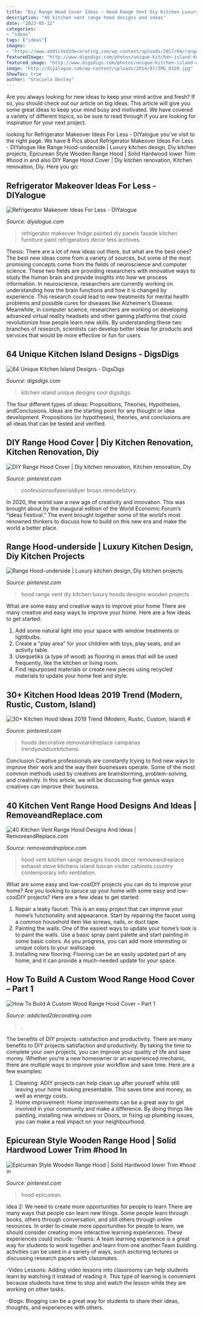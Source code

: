 ```yaml
---
title: "Diy Range Hood Cover Ideas ~ Hood Range Vent Diy Kitchen Luxury Hoods Designs Wooden Projects"
description: "40 kitchen vent range hood designs and ideas"
date: "2023-05-12"
categories:
- "ideas"
tags: ["ideas"]
images:
- "https://www.addicted2decorating.com/wp-content/uploads/2017/04/range-hood-cover-inspiration-e1491316851871.jpg"
featuredImage: "http://www.digsdigs.com/photos/unique-kitchen-island-designs-30-554x738.jpg"
featured_image: "http://www.digsdigs.com/photos/unique-kitchen-island-designs-30-554x738.jpg"
image: "http://diyalogue.com/wp-content/uploads/2014/07/IMG_0320.jpg"
ShowToc: true
author: "Graciela Dooley"
---
```



Are you always looking for new ideas to keep your mind active and fresh? If so, you should check out our article on big ideas. This article will give you some great ideas to keep your mind busy and motivated. We have covered a variety of different topics, so be sure to read through if you are looking for inspiration for your next project.

	

		
looking for Refrigerator Makeover Ideas For Less - DIYalogue you've visit to the right page. We have 8 Pics about Refrigerator Makeover Ideas For Less - DIYalogue like Range Hood-underside | Luxury kitchen design, Diy kitchen projects, Epicurean Style Wooden Range Hood | Solid Hardwood lower Trim #hood in and also DIY Range Hood Cover | Diy kitchen renovation, Kitchen renovation, Diy. Here you go:
		
    
## Refrigerator Makeover Ideas For Less - DIYalogue

<img loading=lazy src="http://diyalogue.com/wp-content/uploads/2014/07/IMG_0320.jpg" onerror="this.onerror=null;this.src='https://tse4.mm.bing.net/th?id=OIP.7CMw6TetAfT_qLrkh_f67QHaJ4&amp;pid=15.1';" alt="Refrigerator Makeover Ideas For Less - DIYalogue">

_Source: diyalogue.com_

>refrigerator makeover fridge painted diy panels fasade kitchen furniture paint refrigerators decor less archives. 

	

Thesis: There are a lot of new ideas out there, but what are the best ones?
The best new ideas come from a variety of sources, but some of the most promising concepts come from the fields of neuroscience and computer science. These two fields are providing researchers with innovative ways to study the human brain and provide insights into how we process information. In neuroscience, researchers are currently working on understanding how the brain functions and how it is changed by experience. This research could lead to new treatments for mental health problems and possible cures for diseases like Alzheimer’s Disease. Meanwhile, in computer science, researchers are working on developing advanced virtual reality headsets and other gaming platforms that could revolutionize how people learn new skills. By understanding these two branches of research, scientists can develop better ideas for products and services that would be more effective or fun for users.

    
## 64 Unique Kitchen Island Designs - DigsDigs

<img loading=lazy src="http://www.digsdigs.com/photos/unique-kitchen-island-designs-30-554x738.jpg" onerror="this.onerror=null;this.src='https://tse3.mm.bing.net/th?id=OIP.FUoVcDpVeSVsmgpPoKqXZgHaJ3&amp;pid=15.1';" alt="64 Unique Kitchen Island Designs - DigsDigs">

_Source: digsdigs.com_

>kitchen island unique designs cool digsdigs. 

	

The four different types of ideas: Propositions, Theories, Hypotheses, andConclusions.
Ideas are the starting point for any thought or idea development. Propositions (or hypotheses), theories, and conclusions are all ideas that can be tested and verified.

    
## DIY Range Hood Cover | Diy Kitchen Renovation, Kitchen Renovation, Diy

<img loading=lazy src="https://i.pinimg.com/736x/fc/71/1a/fc711a22f9e812c0944183914305fcd8.jpg" onerror="this.onerror=null;this.src='https://tse2.mm.bing.net/th?id=OIP.KwQrOKC6WjFdjbDRku3C6QHaJp&amp;pid=15.1';" alt="DIY Range Hood Cover | Diy kitchen renovation, Kitchen renovation, Diy">

_Source: pinterest.com_

>confessionsofaserialdiyer broan remodelstory. 

	

In 2020, the world saw a new age of creativity and innovation. This was brought about by the inaugural edition of the World Economic Forum’s “Ideas Festival.” The event brought together some of the world’s most renowned thinkers to discuss how to build on this new era and make the world a better place.

    
## Range Hood-underside | Luxury Kitchen Design, Diy Kitchen Projects

<img loading=lazy src="https://i.pinimg.com/736x/f0/79/c9/f079c98fb87c98b6862a2704f5acb555.jpg" onerror="this.onerror=null;this.src='https://tse4.mm.bing.net/th?id=OIP.N5Fi1zu8DUUJujzEhimURAHaJ3&amp;pid=15.1';" alt="Range Hood-underside | Luxury kitchen design, Diy kitchen projects">

_Source: pinterest.com_

>hood range vent diy kitchen luxury hoods designs wooden projects. 

	

What are some easy and creative ways to improve your home
There are many creative and easy ways to improve your home. Here are a few ideas to get started: 
1. Add some natural light into your space with window treatments or lightbulbs. 
2. Create a "play area" for your children with toys, play seats, and an activity table. 
3. Usequetiks (a type of wood) as flooring in areas that will be used frequently, like the kitchen or living room. 
4. Find repurposed materials or create new pieces using recycled materials to update your home feel and style.

    
## 30+ Kitchen Hood Ideas 2019 Trend (Modern, Rustic, Custom, Island) #

<img loading=lazy src="https://i.pinimg.com/736x/bb/d6/84/bbd684a595ccdc47519d8f1a09831d36.jpg" onerror="this.onerror=null;this.src='https://tse1.mm.bing.net/th?id=OIP.vPZ4kRLqjiFCN_t4DYMUnAAAAA&amp;pid=15.1';" alt="30+ Kitchen Hood Ideas 2019 Trend (Modern, Rustic, Custom, Island) #">

_Source: pinterest.com_

>hoods decorative removeandreplace campanas trendyoutdoorkitchens. 

	

Conclusion
Creative professionals are constantly trying to find new ways to improve their work and the way their businesses operate. Some of the most common methods used by creatives are brainstorming, problem-solving, and creativity. In this article, we will be discussing five genius ways creatives can improve their business.

    
## 40 Kitchen Vent Range Hood Designs And Ideas | RemoveandReplace.com

<img loading=lazy src="http://removeandreplace.com/wp-content/uploads/2015/08/40-Kitchen-Vent-Range-Hood-Design-Ideas_15.jpg" onerror="this.onerror=null;this.src='https://tse1.mm.bing.net/th?id=OIP.kayyVD1mNFhrmfxhrDw94QAAAA&amp;pid=15.1';" alt="40 Kitchen Vent Range Hood Designs And Ideas | RemoveandReplace.com">

_Source: removeandreplace.com_

>hood vent kitchen range designs hoods decor removeandreplace exhaust stove kitchens island tuscan visiter cabinets country contemporary info ventilation. 

	

What are some easy and low-costDIY projects you can do to improve your home?
Are you looking to spruce up your home with some easy and low-costDIY projects? Here are a few ideas to get started: 
1. Repair a leaky faucet: This is an easy project that can improve your home’s functionality and appearance. Start by repairing the faucet using a common household item like screws, nails, or duct tape. 
2. Painting the walls: One of the easiest ways to update your home’s look is to paint the walls. Use a basic spray paint palette and start painting in some basic colors. As you progress, you can add more interesting or unique colors to your wallscape. 
3. Installing new flooring: Flooring can be an easily updated part of any home, and it can provide a much-needed update for your space.

    
## How To Build A Custom Wood Range Hood Cover – Part 1

<img loading=lazy src="https://www.addicted2decorating.com/wp-content/uploads/2017/04/range-hood-cover-inspiration-e1491316851871.jpg" onerror="this.onerror=null;this.src='https://tse4.mm.bing.net/th?id=OIP.sb74_z08AotBI7LH5CG4fAHaJ5&amp;pid=15.1';" alt="How To Build A Custom Wood Range Hood Cover – Part 1">

_Source: addicted2decorating.com_

>. 

	

The benefits of DIY projects: satisfaction and productivity.
There are many benefits to DIY projects satisfaction and productivity. By taking the time to complete your own projects, you can improve your quality of life and save money. Whether you’re a new homeowner or an experienced mechanic, there are multiple ways to improve your workflow and save time. Here are a few examples: 
1. Cleaning: ADIY projects can help clean up after yourself while still leaving your home looking presentable. This saves time and money, as well as energy costs. 
2. Home improvement: Home improvements can be a great way to get involved in your community and make a difference. By doing things like painting, installing new windows or Doors, or fixing up plumbing issues, you can make a real impact on your neighbourhood. 

    
## Epicurean Style Wooden Range Hood | Solid Hardwood Lower Trim #hood In

<img loading=lazy src="https://i.pinimg.com/736x/1c/12/79/1c1279e55273a14345bd51768ab0c8ef.jpg" onerror="this.onerror=null;this.src='https://tse2.mm.bing.net/th?id=OIP.tsoZi88lCD4MLr9MD2FwAAHaJ3&amp;pid=15.1';" alt="Epicurean Style Wooden Range Hood | Solid Hardwood lower Trim #hood in">

_Source: pinterest.com_

>hood epicurean. 

	

Idea 2: We need to create more opportunities for people to learn
There are many ways that people can learn new things. Some people learn through books, others through conversation, and still others through online resources. In order to create more opportunities for people to learn, we should consider creating more interactive learning experiences. These experiences could include:
-Teams: A team learning experience is a great way for students to work together and learn from one another.Team building activities can be used in a variety of ways, such asctoring lectures or discussing research papers with classmates.

-Video Lessons: Adding video lessons into classrooms can help students learn by watching it instead of reading it. This type of learning is convenient because students have time to stop and watch the lesson while they are working on other tasks.

-Blogs: Blogging can be a great way for students to share their ideas, thoughts, and experiences with others.

